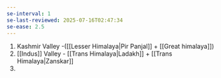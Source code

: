 ```yaml
---
se-interval: 1
se-last-reviewed: 2025-07-16T02:47:34
se-ease: 2.5
---
```


1. Kashmir Valley -([[Lesser Himalaya|Pir Panjal]] + [[Great himalaya]])
2. [[Indus]] Valley - [[Trans Himalaya|Ladakh]] + [[Trans Himalaya|Zanskar]]
3. 